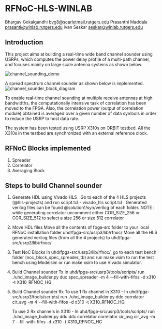 # RFNoC-HLS-WINLAB

Bhargav Gokalgandhi bvg8@scarletmail.rutgers.edu
Prasanthi Maddala prasanti@winlab.rutgers.edu
Ivan Seskar seskar@winlab.rutgers.edu

## Introduction
This project aims at building a real-time wide band channel sounder using USRPs, which computes the power delay profile of a multi-path channel, and focuses mainly on large scale antenna systems as shown below.

![channel_sounding_demo](https://user-images.githubusercontent.com/9439021/27981986-ee9480fa-6364-11e7-8bd5-c1f9374eb964.jpg)

A spread spectrum channel sounder as shown below is implemented.
![channel_sounder_block_diagram](https://user-images.githubusercontent.com/9439021/27981984-e9af8008-6364-11e7-981e-91cf151f054d.jpg)

To enable real-time channel sounding at multiple receive antennas at high bandwidths, the computationally intensive task of correlation has been moved to the FPGA. Also, the correlation power (output of correlation module) obtained is averaged over a given number of data symbols in order to reduce the USRP to host data rate.

The system has been tested using USRP X310s on ORBIT testbed. All the X310s in the testbed are synchronized with an external reference clock. 

## RFNoC Blocks implemented

1) Spreader
2) Correlator
3) Averaging Block

## Steps to build Channel sounder

1) Generate HDL using Vivado HLS
   Go to each of the 4 HLS projects (@hls-projects) and run script.tcl - vivado_hls script.tcl
   Generated verilog files can be found @solution1/syn/verilog of each folder.
   NOTE : while generating correlator uncomment either COR_SIZE_256 or COR_SIZE_512 to select a size 256 or size 512 correlator
   
2) Move HDL files 
   Move all the contents of fpga-src folder to your local RFNoC installation folder uhd/fpga-src/usrp3/lib/rfnoc/
   Move all the HLS generated verilog files (from all the 4 projects) to uhd/fpga-src/usrp3/lib/rfnoc/
   
3) Test NoC Blocks
   In uhd/fpga-src/usrp3/lib/rfnoc/, go to each test bench folder (noc_block_spec_spreader_tb) and run make vsim to run the test bench using Modelsim or run make xsim to use Vivado simulator.
   
4) Build Channel sounder Tx
   In uhd/fpga-src/usrp3/tools/scripts/ run
   ./uhd_image_builder.py duc spec_spreader -m 4 --fill-with-fifos -d x310 -t X310_RFNOC_HG
   
5) Build Channel sounder Rx
   To use 1 Rx channel in X310 - In uhd/fpga-src/usrp3/tools/scripts/ run
   ./uhd_image_builder.py ddc correlator cir_avg -m 4 --fill-with-fifos -d x310 -t X310_RFNOC_HG
   
   To use 2 Rx channels in X310 - In uhd/fpga-src/usrp3/tools/scripts/ run
   ./uhd_image_builder.py ddc ddc correlator correlator cir_avg cir_avg -m 7 --fill-with-fifos -d x310 -t X310_RFNOC_HG
